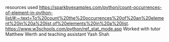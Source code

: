 resources used
https://sparkbyexamples.com/python/count-occurrences-of-element-in-python-list/#:~:text=To%20count%20the%20occurrences%20of%20an%20element%20in%20a%20list,of%20elements%20in%20a%20list.
https://www.w3schools.com/python/ref_stat_mode.asp 
Worked with tutor Matthew Werth and teaching assistant Yash Shah
